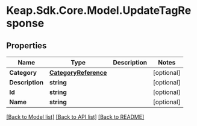# Keap.Sdk.Core.Model.UpdateTagResponse

## Properties

Name | Type | Description | Notes
------------ | ------------- | ------------- | -------------
**Category** | [**CategoryReference**](CategoryReference.md) |  | [optional] 
**Description** | **string** |  | [optional] 
**Id** | **string** |  | [optional] 
**Name** | **string** |  | [optional] 

[[Back to Model list]](../README.md#documentation-for-models) [[Back to API list]](../README.md#documentation-for-api-endpoints) [[Back to README]](../README.md)

